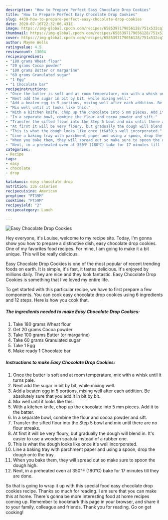 ```yaml
---
description: "How to Prepare Perfect Easy Chocolate Drop Cookies"
title: "How to Prepare Perfect Easy Chocolate Drop Cookies"
slug: 4430-how-to-prepare-perfect-easy-chocolate-drop-cookies
date: 2020-07-16T22:32:06.431Z
image: https://img-global.cpcdn.com/recipes/6585397179056128/751x532cq70/easy-chocolate-drop-cookies-recipe-main-photo.jpg
thumbnail: https://img-global.cpcdn.com/recipes/6585397179056128/751x532cq70/easy-chocolate-drop-cookies-recipe-main-photo.jpg
cover: https://img-global.cpcdn.com/recipes/6585397179056128/751x532cq70/easy-chocolate-drop-cookies-recipe-main-photo.jpg
author: Mayme Wells
ratingvalue: 4.5
reviewcount: 13004
recipeingredient:
- "180 grams Wheat flour"
- "20 grams Cocoa powder"
- "100 grams Butter or margarine"
- "60 grams Granulated sugar"
- "1 Egg"
- "1 Chocolate bar"
recipeinstructions:
- "Once the butter is soft and at room temperature, mix with a whisk until it turns pale."
- "Next add the sugar in bit by bit, while mixing well."
- "Add a beaten egg in 5 portions, mixing well after each addition. Be absolutely sure that you add it in bit by bit."
- "Mix well until it looks like this."
- "With a kitchen knife, chop up the chocolate into 5 mm pieces. Add it to the batter."
- "In a separate bowl, combine the flour and cocoa powder and sift."
- "Transfer the sifted flour into the Step 5 bowl and mix until there are no flour streaks."
- "At first it will be very floury, but gradually the dough will blend in. It&#39;s easier to use a wooden spatula instead of a rubber one."
- "This is what the dough looks like once it&#39;s well incorporated."
- "Line a baking tray with parchment paper and using a spoon, drop the dough onto the tray."
- "When you bake them, they will spread out so make sure to spoon the dough high."
- "Next, in a preheated oven at 350℉ (180℃) bake for 17 minutes till they are done."
categories:
- Recipe
tags:
- easy
- chocolate
- drop

katakunci: easy chocolate drop 
nutrition: 236 calories
recipecuisine: American
preptime: "PT39M"
cooktime: "PT59M"
recipeyield: "2"
recipecategory: Lunch

---
```



![Easy Chocolate Drop Cookies](https://img-global.cpcdn.com/recipes/6585397179056128/751x532cq70/easy-chocolate-drop-cookies-recipe-main-photo.jpg)

Hey everyone, it's Louise, welcome to my recipe site. Today, I'm gonna show you how to prepare a distinctive dish, easy chocolate drop cookies. One of my favorites food recipes. For mine, I am going to make it a bit unique. This will be really delicious.

Easy Chocolate Drop Cookies is one of the most popular of recent trending foods on earth. It is simple, it's fast, it tastes delicious. It's enjoyed by millions daily. They are nice and they look fantastic. Easy Chocolate Drop Cookies is something that I've loved my entire life.




To get started with this particular recipe, we have to first prepare a few components. You can cook easy chocolate drop cookies using 6 ingredients and 12 steps. Here is how you cook that.

<!--inarticleads1-->

##### The ingredients needed to make Easy Chocolate Drop Cookies:

1. Take 180 grams Wheat flour
1. Get 20 grams Cocoa powder
1. Take 100 grams Butter (or margarine)
1. Take 60 grams Granulated sugar
1. Take 1 Egg
1. Make ready 1 Chocolate bar




<!--inarticleads2-->

##### Instructions to make Easy Chocolate Drop Cookies:

1. Once the butter is soft and at room temperature, mix with a whisk until it turns pale.
1. Next add the sugar in bit by bit, while mixing well.
1. Add a beaten egg in 5 portions, mixing well after each addition. Be absolutely sure that you add it in bit by bit.
1. Mix well until it looks like this.
1. With a kitchen knife, chop up the chocolate into 5 mm pieces. Add it to the batter.
1. In a separate bowl, combine the flour and cocoa powder and sift.
1. Transfer the sifted flour into the Step 5 bowl and mix until there are no flour streaks.
1. At first it will be very floury, but gradually the dough will blend in. It&#39;s easier to use a wooden spatula instead of a rubber one.
1. This is what the dough looks like once it&#39;s well incorporated.
1. Line a baking tray with parchment paper and using a spoon, drop the dough onto the tray.
1. When you bake them, they will spread out so make sure to spoon the dough high.
1. Next, in a preheated oven at 350℉ (180℃) bake for 17 minutes till they are done.




So that is going to wrap it up with this special food easy chocolate drop cookies recipe. Thanks so much for reading. I am sure that you can make this at home. There's gonna be more interesting food at home recipes coming up. Remember to bookmark this page in your browser, and share it to your family, colleague and friends. Thank you for reading. Go on get cooking!

